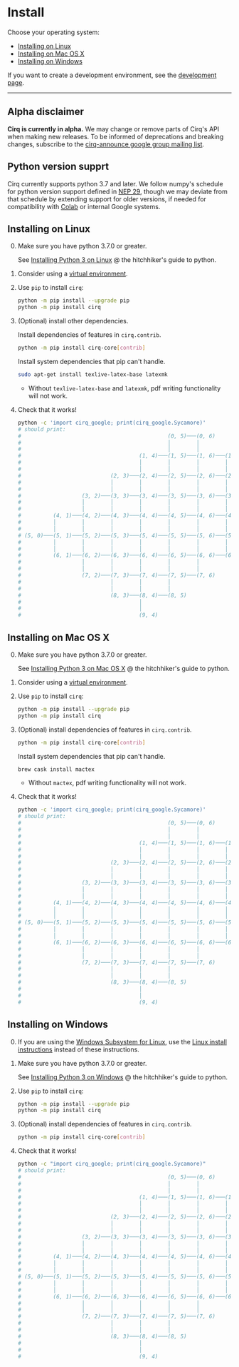 # Install

Choose your operating system:

- [Installing on Linux](#installing-on-linux)
- [Installing on Mac OS X](#installing-on-mac-os-x)
- [Installing on Windows](#installing-on-windows)

If you want to create a development environment, see the [development page](dev/development.md).

---

## Alpha disclaimer

**Cirq is currently in alpha.**
We may change or remove parts of Cirq's API when making new releases.
To be informed of deprecations and breaking changes, subscribe to the
[cirq-announce google group mailing list](https://groups.google.com/forum/#!forum/cirq-announce).

## Python version supprt

Cirq currently supports python 3.7 and later.
We follow numpy's schedule for python version support defined in [NEP 29](https://numpy.org/neps/nep-0029-deprecation_policy.html),
though we may deviate from that schedule by extending support for older versions,
if needed for compatibility with [Colab](https://colab.research.google.com/)
or internal Google systems.

## Installing on Linux

0. Make sure you have python 3.7.0 or greater.

    See [Installing Python 3 on Linux](https://docs.python-guide.org/starting/install3/linux/) @ the hitchhiker's guide to python.

1. Consider using a [virtual environment](https://packaging.python.org/guides/installing-using-pip-and-virtual-environments/).

2. Use `pip` to install `cirq`:

    ```bash
    python -m pip install --upgrade pip
    python -m pip install cirq
    ```

3. (Optional) install other dependencies.

    Install dependencies of features in `cirq.contrib`.

    ```bash
    python -m pip install cirq-core[contrib]
    ```

    Install system dependencies that pip can't handle.

    ```bash
    sudo apt-get install texlive-latex-base latexmk
    ```

    - Without `texlive-latex-base` and `latexmk`, pdf writing functionality will not work.

4. Check that it works!

    ```bash
    python -c 'import cirq_google; print(cirq_google.Sycamore)'
    # should print:
    #                                              (0, 5)───(0, 6)
    #                                              │        │
    #                                              │        │
    #                                     (1, 4)───(1, 5)───(1, 6)───(1, 7)
    #                                     │        │        │        │
    #                                     │        │        │        │
    #                            (2, 3)───(2, 4)───(2, 5)───(2, 6)───(2, 7)───(2, 8)
    #                            │        │        │        │        │        │
    #                            │        │        │        │        │        │
    #                   (3, 2)───(3, 3)───(3, 4)───(3, 5)───(3, 6)───(3, 7)───(3, 8)───(3, 9)
    #                   │        │        │        │        │        │        │        │
    #                   │        │        │        │        │        │        │        │
    #          (4, 1)───(4, 2)───(4, 3)───(4, 4)───(4, 5)───(4, 6)───(4, 7)───(4, 8)───(4, 9)
    #          │        │        │        │        │        │        │        │
    #          │        │        │        │        │        │        │        │
    # (5, 0)───(5, 1)───(5, 2)───(5, 3)───(5, 4)───(5, 5)───(5, 6)───(5, 7)───(5, 8)
    #          │        │        │        │        │        │        │
    #          │        │        │        │        │        │        │
    #          (6, 1)───(6, 2)───(6, 3)───(6, 4)───(6, 5)───(6, 6)───(6, 7)
    #                   │        │        │        │        │
    #                   │        │        │        │        │
    #                   (7, 2)───(7, 3)───(7, 4)───(7, 5)───(7, 6)
    #                            │        │        │
    #                            │        │        │
    #                            (8, 3)───(8, 4)───(8, 5)
    #                                     │
    #                                     │
    #                                     (9, 4)
    ```


## Installing on Mac OS X

0. Make sure you have python 3.7.0 or greater.

    See [Installing Python 3 on Mac OS X](https://docs.python-guide.org/starting/install3/osx/) @ the hitchhiker's guide to python.

1. Consider using a [virtual environment](https://packaging.python.org/guides/installing-using-pip-and-virtual-environments/).

2. Use `pip` to install `cirq`:

    ```bash
    python -m pip install --upgrade pip
    python -m pip install cirq
    ```

3. (Optional) install dependencies of features in `cirq.contrib`.

    ```bash
    python -m pip install cirq-core[contrib]
    ```

    Install system dependencies that pip can't handle.

    ```bash
    brew cask install mactex
    ```

    - Without `mactex`, pdf writing functionality will not work.

4. Check that it works!

    ```bash
    python -c 'import cirq_google; print(cirq_google.Sycamore)'
    # should print:
    #                                              (0, 5)───(0, 6)
    #                                              │        │
    #                                              │        │
    #                                     (1, 4)───(1, 5)───(1, 6)───(1, 7)
    #                                     │        │        │        │
    #                                     │        │        │        │
    #                            (2, 3)───(2, 4)───(2, 5)───(2, 6)───(2, 7)───(2, 8)
    #                            │        │        │        │        │        │
    #                            │        │        │        │        │        │
    #                   (3, 2)───(3, 3)───(3, 4)───(3, 5)───(3, 6)───(3, 7)───(3, 8)───(3, 9)
    #                   │        │        │        │        │        │        │        │
    #                   │        │        │        │        │        │        │        │
    #          (4, 1)───(4, 2)───(4, 3)───(4, 4)───(4, 5)───(4, 6)───(4, 7)───(4, 8)───(4, 9)
    #          │        │        │        │        │        │        │        │
    #          │        │        │        │        │        │        │        │
    # (5, 0)───(5, 1)───(5, 2)───(5, 3)───(5, 4)───(5, 5)───(5, 6)───(5, 7)───(5, 8)
    #          │        │        │        │        │        │        │
    #          │        │        │        │        │        │        │
    #          (6, 1)───(6, 2)───(6, 3)───(6, 4)───(6, 5)───(6, 6)───(6, 7)
    #                   │        │        │        │        │
    #                   │        │        │        │        │
    #                   (7, 2)───(7, 3)───(7, 4)───(7, 5)───(7, 6)
    #                            │        │        │
    #                            │        │        │
    #                            (8, 3)───(8, 4)───(8, 5)
    #                                     │
    #                                     │
    #                                     (9, 4)
    ```


## Installing on Windows

0. If you are using the [Windows Subsystem for Linux](https://docs.microsoft.com/en-us/windows/wsl/about), use the [Linux install instructions](#installing-on-linux) instead of these instructions.

1. Make sure you have python 3.7.0 or greater.

    See [Installing Python 3 on Windows](https://docs.python-guide.org/starting/install3/win/) @ the hitchhiker's guide to python.

2. Use `pip` to install `cirq`:

    ```bash
    python -m pip install --upgrade pip
    python -m pip install cirq
    ```

3. (Optional) install dependencies of features in `cirq.contrib`.

    ```bash
    python -m pip install cirq-core[contrib]
    ```

4. Check that it works!

    ```bash
    python -c "import cirq_google; print(cirq_google.Sycamore)"
    # should print:
    #                                              (0, 5)───(0, 6)
    #                                              │        │
    #                                              │        │
    #                                     (1, 4)───(1, 5)───(1, 6)───(1, 7)
    #                                     │        │        │        │
    #                                     │        │        │        │
    #                            (2, 3)───(2, 4)───(2, 5)───(2, 6)───(2, 7)───(2, 8)
    #                            │        │        │        │        │        │
    #                            │        │        │        │        │        │
    #                   (3, 2)───(3, 3)───(3, 4)───(3, 5)───(3, 6)───(3, 7)───(3, 8)───(3, 9)
    #                   │        │        │        │        │        │        │        │
    #                   │        │        │        │        │        │        │        │
    #          (4, 1)───(4, 2)───(4, 3)───(4, 4)───(4, 5)───(4, 6)───(4, 7)───(4, 8)───(4, 9)
    #          │        │        │        │        │        │        │        │
    #          │        │        │        │        │        │        │        │
    # (5, 0)───(5, 1)───(5, 2)───(5, 3)───(5, 4)───(5, 5)───(5, 6)───(5, 7)───(5, 8)
    #          │        │        │        │        │        │        │
    #          │        │        │        │        │        │        │
    #          (6, 1)───(6, 2)───(6, 3)───(6, 4)───(6, 5)───(6, 6)───(6, 7)
    #                   │        │        │        │        │
    #                   │        │        │        │        │
    #                   (7, 2)───(7, 3)───(7, 4)───(7, 5)───(7, 6)
    #                            │        │        │
    #                            │        │        │
    #                            (8, 3)───(8, 4)───(8, 5)
    #                                     │
    #                                     │
    #                                     (9, 4)
    ```

